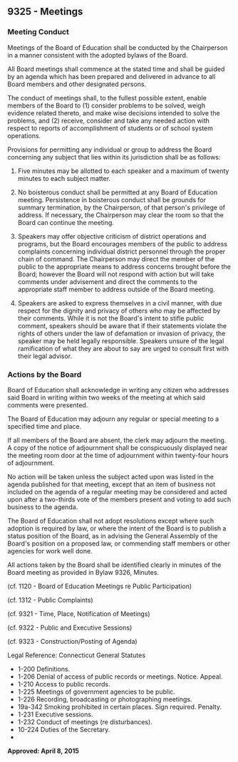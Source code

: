 ## 9325 - Meetings

### Meeting Conduct

Meetings of the Board of Education shall be conducted by the Chairperson in a manner consistent with the adopted bylaws of the Board.

All Board meetings shall commence at the stated time and shall be guided by an agenda which has been prepared and delivered in advance to all Board members and other designated persons.

The conduct of meetings shall, to the fullest possible extent, enable members of the Board to (1) consider problems to be solved, weigh evidence related thereto, and make wise decisions intended to solve the problems, and (2) receive, consider and take any needed action with respect to reports of accomplishment of students or of school system operations.

Provisions for permitting any individual or group to address the Board concerning any subject that lies within its jurisdiction shall be as follows:

1.  Five minutes may be allotted to each speaker and a maximum of twenty minutes to each subject matter.

2.  No boisterous conduct shall be permitted at any Board of Education meeting.  Persistence in boisterous    conduct shall be grounds for summary termination, by the Chairperson, of that person's privilege of address.  If necessary, the Chairperson may clear the room so that the Board can continue the meeting.

3.  Speakers may offer objective criticism of district operations and programs, but the Board encourages members of the public to address complaints concerning individual district personnel through the proper chain of command. The Chairperson may direct the member of the public to the appropriate means to address concerns brought before the Board; however the Board will not respond with action but will take comments under advisement and direct the comments to the appropriate staff member to address outside of the Board meeting.

4.  Speakers are asked to express themselves in a civil manner, with due respect for the dignity and privacy of others who may be affected by their comments. While it is not the Board's intent to stifle public comment, speakers should be aware that if their statements violate the rights of others under the law of defamation or invasion of privacy, the speaker may be held legally responsible. Speakers unsure of the legal ramification of what they are about to say are urged to consult first with their legal advisor.

### Actions by the Board

Board of Education shall acknowledge in writing any citizen who addresses said Board in writing within two weeks of the meeting at which said comments were presented.

The Board of Education may adjourn any regular or special meeting to a specified time and place.

If all members of the Board are absent, the clerk may adjourn the meeting.  A copy of the notice of adjournment shall be conspicuously displayed near the meeting room door at the time of adjournment within twenty-four hours of adjournment.

No action will be taken unless the subject acted upon was listed in the agenda published for that meeting, except that an item of business not included on the agenda of a regular meeting may be considered and acted upon after a two-thirds vote of the members present and voting to add such business to the agenda.

The Board of Education shall not adopt resolutions except where such adoption is required by law, or where the intent of the Board is to publish a status position of the Board, as in advising the General Assembly of the Board's position on a proposed law, or commending staff members or other agencies for work well done.

All actions taken by the Board shall be identified clearly in minutes of the Board meeting as provided in Bylaw 9326, Minutes.

(cf. 1120 - Board of Education Meetings re Public Participation)

(cf. 1312 - Public Complaints)

(cf. 9321 - Time, Place, Notification of Meetings)

(cf. 9322 - Public and Executive Sessions)

(cf. 9323 - Construction/Posting of Agenda)

Legal Reference:  Connecticut General Statutes

* 1-200 Definitions.
* 1-206 Denial of access of public records or meetings.  Notice.  Appeal.
* 1-210 Access to public records.
* 1-225 Meetings of government agencies to be public.
* 1-226 Recording, broadcasting or photographing meetings.
* 19a-342 Smoking prohibited in certain places.  Sign required.  Penalty.
* 1-231 Executive sessions.
* 1-232 Conduct of meetings (re disturbances).
* 10-224 Duties of the Secretary.
* 
**Approved:  April 8, 2015**
